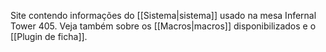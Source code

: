Site contendo informações do [[Sistema|sistema]] usado na mesa Infernal Tower 405.
Veja também sobre os [[Macros|macros]] disponibilizados e o [[Plugin de ficha]].